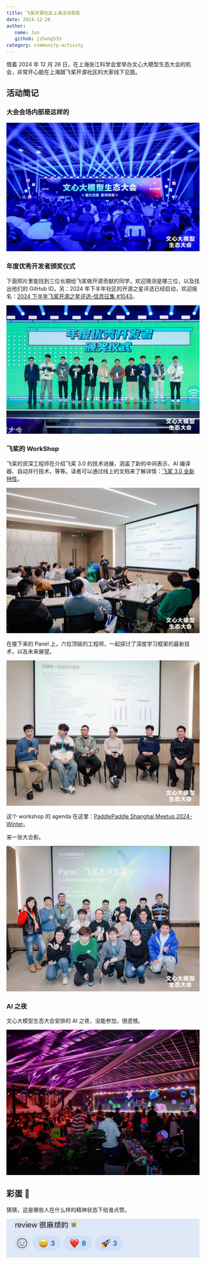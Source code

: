```yaml
---
title: 飞桨开源社区上海活动剪影
date: 2024-12-26
author:
   name: Jun
   github: jzhang533
category: community-activity
---
```


借着 2024 年 12 月 26 日，在上海张江科学会堂举办文心大模型生态大会的机会，非常开心能在上海跟飞桨开源社区的大家线下见面。

<!-- more -->

## 活动简记

### 大会会场内部是这样的

![大会会场](../images/shanghai-event/01.jpg)

### 年度优秀开发者颁奖仪式

下面照片里能找到三位长期给飞桨做开源贡献的同学，欢迎猜测是哪三位，以及找出他们的 GitHub ID。另：2024 年下半年社区的开源之星评选已经启动，欢迎报名：[2024 下半年飞桨开源之星评选-信息征集 #1043](https://github.com/PaddlePaddle/community/issues/1043)。

![年度优秀开发者颁奖](../images/shanghai-event/02.jpg)

### 飞桨的 WorkShop

飞桨的资深工程师在介绍飞桨 3.0 的技术进展，涵盖了新的中间表示、AI 编译器、自动并行技术，等等。读者可以通过线上的文档来了解详情：[飞桨 3.0 全新特性](https://www.paddlepaddle.org.cn/documentation/docs/zh/guides/paddle_v3_features/index_cn.html)。

![飞桨 3.0 技术进展](../images/shanghai-event/03.jpg)

在接下来的 Panel 上，六位顶级的工程师，一起探讨了深度学习框架的最新技术，以及未来展望。

![Panel](../images/shanghai-event/04.jpg)

这个 workshop 的 agenda 在这里：[PaddlePaddle Shanghai Meetup 2024-Winter](https://github.com/jzhang533/events/blob/main/paddle-shanghai-meetup/README.md)。

来一张大合影。

![大合影](../images/shanghai-event/05.jpg)

### AI 之夜

文心大模型生态大会安排的 AI 之夜，没能参加，很遗憾。

![AI之夜](../images/shanghai-event/06.jpg)

## 彩蛋 🎊

猜猜，这是哪些人在什么样的精神状态下给谁点赞。

![彩蛋](../images/shanghai-event/07.jpg)
